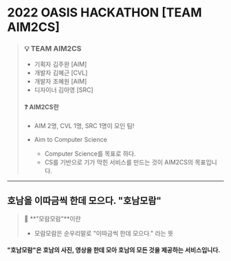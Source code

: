# 2022 OASIS HACKATHON [TEAM AIM2CS]

> ### **💡 TEAM AIM2CS**
>
> - 기획자 김주완 [AIM]
> - 개발자 김혜근 [CVL]
> - 개발자 조혜원 [AIM]
> - 디자이너 김아영 [SRC]
>
> #### ❓ AIM2CS란
>
> - AIM 2명, CVL 1명, SRC 1명이 모인 팀!
>
> - Aim to Computer Science
>   - Computer Science를 목표로 하다.
>   - CS를 기반으로 기가 막힌 서비스를 만드는 것이 AIM2CS의 목표입니다.

<hr>

## 호남을 이따금씩 한데 모으다. "호남모람"

> 📌 **"모람모람"**이란
>
> - 모람모람은 순우리말로 "이따금씩 한데 모으다." 라는 뜻

#### "호남모람"은 호남의 사진, 영상을 한데 모아 호남의 모든 것을 제공하는 서비스입니다.
